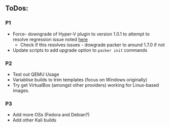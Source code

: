 ## ToDos:

### P1
- Force- downgrade of Hyper-V plugin to version 1.0.1 to attempt to resolve regression issue noted [here](https://github.com/hashicorp/packer-plugin-hyperv/issues/65)
  - Check if this resolves issues - dowgrade packer to around 1.7.0 if not
- Update scripts to add upgrade option to `packer init` commands

### P2
- Test out QEMU Usage
- Variablise builds to trim templates (focus on Windows originally)
- Try get VirtualBox (amongst other providers) working for Linux-based images.

### P3
- Add more OSs (Fedora and Debian?)
- Add other Kali builds
